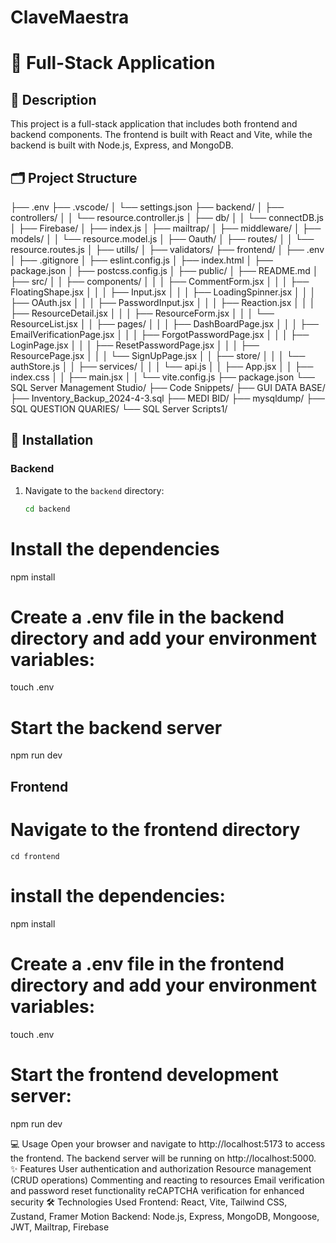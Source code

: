 # ClaveMaestra
# 🌟 Full-Stack Application

## 📖 Description
This project is a full-stack application that includes both frontend and backend components. The frontend is built with React and Vite, while the backend is built with Node.js, Express, and MongoDB.

## 🗂 Project Structure

├── .env ├── .vscode/ │ └── settings.json ├── backend/ │ ├── controllers/ │ │ └── resource.controller.js │ ├── db/ │ │ └── connectDB.js │ ├── Firebase/ │ ├── index.js │ ├── mailtrap/ │ ├── middleware/ │ ├── models/ │ │ └── resource.model.js │ ├── Oauth/ │ ├── routes/ │ │ └── resource.routes.js │ ├── utills/ │ ├── validators/ ├── frontend/ │ ├── .env │ ├── .gitignore │ ├── eslint.config.js │ ├── index.html │ ├── package.json │ ├── postcss.config.js │ ├── public/ │ ├── README.md │ ├── src/ │ │ ├── components/ │ │ │ ├── CommentForm.jsx │ │ │ ├── FloatingShape.jsx │ │ │ ├── Input.jsx │ │ │ ├── LoadingSpinner.jsx │ │ │ ├── OAuth.jsx │ │ │ ├── PasswordInput.jsx │ │ │ ├── Reaction.jsx │ │ │ ├── ResourceDetail.jsx │ │ │ ├── ResourceForm.jsx │ │ │ └── ResourceList.jsx │ │ ├── pages/ │ │ │ ├── DashBoardPage.jsx │ │ │ ├── EmailVerificationPage.jsx │ │ │ ├── ForgotPasswordPage.jsx │ │ │ ├── LoginPage.jsx │ │ │ ├── ResetPasswordPage.jsx │ │ │ ├── ResourcePage.jsx │ │ │ └── SignUpPage.jsx │ │ ├── store/ │ │ │ └── authStore.js │ │ ├── services/ │ │ │ └── api.js │ │ ├── App.jsx │ │ ├── index.css │ │ ├── main.jsx │ │ └── vite.config.js ├── package.json └── SQL Server Management Studio/ ├── Code Snippets/ ├── GUI DATA BASE/ ├── Inventory_Backup_2024-4-3.sql ├── MEDI BID/ ├── mysqldump/ ├── SQL QUESTION QUARIES/ └── SQL Server Scripts1/


## 🚀 Installation

### Backend
1. Navigate to the `backend` directory:
   ```sh
   cd backend

# Install the dependencies
 npm install

# Create a .env file in the backend directory and add your environment variables:
touch .env

# Start the backend server
npm run dev

## Frontend
  # Navigate to the frontend directory
    cd frontend
 # install the dependencies:
  npm install

# Create a .env file in the frontend directory and add your environment variables:

touch .env

# Start the frontend development server:
npm run dev

💻 Usage
    Open your browser and navigate to http://localhost:5173 to access the frontend.
    The backend server will be running on http://localhost:5000.
✨ Features
    User authentication and authorization
    Resource management (CRUD operations)
    Commenting and reacting to resources
    Email verification and password reset functionality
    reCAPTCHA verification for enhanced security
🛠 Technologies Used
    Frontend: React, Vite, Tailwind CSS, Zustand, Framer Motion
    Backend: Node.js, Express, MongoDB, Mongoose, JWT, Mailtrap, Firebase